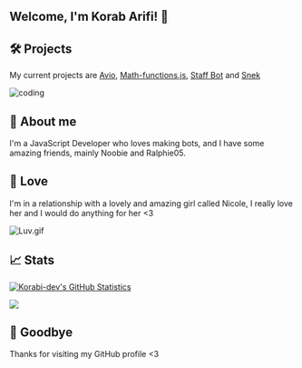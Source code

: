 ## Welcome, I'm Korab Arifi! 👋

## 🛠️ Projects
My current projects are [Avio](https://github.com/Korabi-dev/AvioDev), [Math-functions.js](https://github.com/Korabi-dev/Math-functions.js), [Staff Bot](https://github.com/Korabi-dev/Staff-Bot) and [Snek](https://github.com/Korabi-dev/snek)

<img src="https://media1.tenor.com/images/0660efe82fa3da42ed56eef013171835/tenor.gif?itemid=16596559" alt="coding">

## 📜 About me 
I'm a JavaScript Developer who loves making bots, and I have some amazing friends, mainly Noobie and Ralphie05.

## 💖 Love
I'm in a relationship with a lovely and amazing girl called Nicole, I really love her and I would do anything for her <3

<img src="https://i.pinimg.com/originals/24/5a/82/245a82a1721047c5bc0a9fec89b26802.gif" alt ="Luv.gif">

## 📈 Stats
[![Korabi-dev's GitHub Statistics](https://github-readme-stats.vercel.app/api?username=Korabi-dev&theme=radical&show_icons=true)](https://www.youtube.com/watch?v=dQw4w9WgXcQ)

![](https://komarev.com/ghpvc/?username=Korabi-dev)

## 👋 Goodbye
Thanks for visiting my GitHub profile <3 

<!--<img src="https://media1.tenor.com/images/94a5e8bfd93689097ea84cb08556b04b/tenor.gif?itemid=21544644" alt="About me?"> !-->
